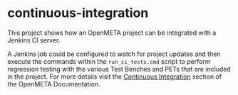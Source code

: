 # continuous-integration

This project shows how an OpenMETA project can be integrated with a Jenkins CI server.

A Jenkins job could be configured to watch for project updates and then execute the commands within the `run_ci_tests.cmd` script to perform regression testing with the various Test Benches and PETs that are included in the project. For more details visit the [Continuous Integration](http://docs.metamorphsoftware.com/doc/utilities/continuousintegrationtest.html) section of the OpenMETA Documentation. 
